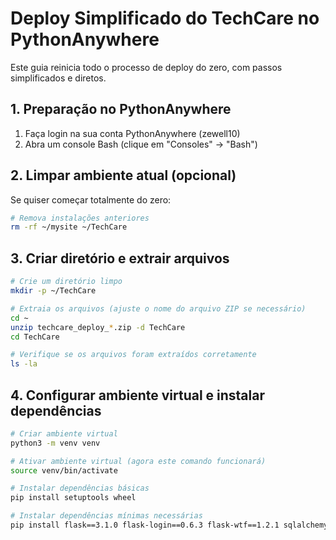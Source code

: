 # Deploy Simplificado do TechCare no PythonAnywhere

Este guia reinicia todo o processo de deploy do zero, com passos simplificados e diretos.

## 1. Preparação no PythonAnywhere

1. Faça login na sua conta PythonAnywhere (zewell10)
2. Abra um console Bash (clique em "Consoles" → "Bash")

## 2. Limpar ambiente atual (opcional)

Se quiser começar totalmente do zero:

```bash
# Remova instalações anteriores
rm -rf ~/mysite ~/TechCare
```

## 3. Criar diretório e extrair arquivos

```bash
# Crie um diretório limpo
mkdir -p ~/TechCare

# Extraia os arquivos (ajuste o nome do arquivo ZIP se necessário)
cd ~
unzip techcare_deploy_*.zip -d TechCare
cd TechCare

# Verifique se os arquivos foram extraídos corretamente
ls -la
```

## 4. Configurar ambiente virtual e instalar dependências

```bash
# Criar ambiente virtual
python3 -m venv venv

# Ativar ambiente virtual (agora este comando funcionará)
source venv/bin/activate

# Instalar dependências básicas
pip install setuptools wheel

# Instalar dependências mínimas necessárias
pip install flask==3.1.0 flask-login==0.6.3 flask-wtf==1.2.1 sqlalchemy==2.0.32 requests==2.31.0 psutil==7.0.0 py-cpuinfo==9.0.0
```